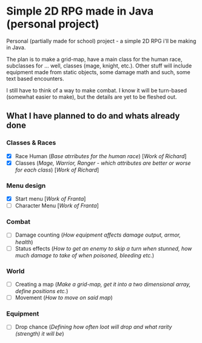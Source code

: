 # Simple 2D RPG made in Java (personal project)
Personal (partially made for school) project - a simple 2D RPG i'll be making in Java. 

The plan is to make a grid-map, have a main class for the human race, subclasses for ... well, classes (mage, knight, etc.). Other stuff will include equipment made from static objects, some damage math and such, some text based encounters.

I still have to think of a way to make combat. I know it will be turn-based (somewhat easier to make), but the details are yet to be fleshed out.

## What I have planned to do and whats already done
### Classes & Races
- [x] Race Human (*Base atrributes for the human race*) [*Work of Richard*]
- [x] Classes (*Mage, Warrior, Ranger - which attributes are better or worse for each class*) [*Work of Richard*]
### Menu design
- [x] Start menu [*Work of Franta*]
- [ ] Character Menu [*Work of Franta*]
### Combat
- [ ] Damage counting (*How equipment affects damage output, armor, health*)
- [ ] Status effects (*How to get an enemy to skip a turn when stunned, how much damage to take of when poisoned, bleeding etc.*)
### World
- [ ] Creating a map (*Make a grid-map, get it into a two dimensional array, define positions etc.*)
- [ ] Movement (*How to move on said map*)
### Equipment
- [ ] Drop chance (*Defining how often loot will drop and what rarity (strength) it will be*)
